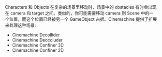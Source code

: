Characters 和 Objects 在复杂的场景里移动时，场景中的 obstacles 有时会出现在 camera 和 target 之间。类似的，你可能需要移动 camera 到 Scene 中的一个位置，而这个位置已经被另一个 GameObject 占据。Cinemachine 提供了扩展来处理这种场景:

- Cinemachine Decollider
- Cinemachine Deoccluder
- Cinemachine Confiner 3D
- Cinemachine Confiner 2D
